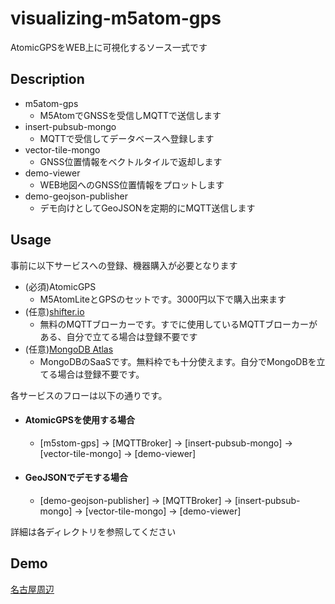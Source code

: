 # visualizing-m5atom-gps
AtomicGPSをWEB上に可視化するソース一式です

## Description
 * m5atom-gps
   * M5AtomでGNSSを受信しMQTTで送信します
 * insert-pubsub-mongo
   * MQTTで受信してデータベースへ登録します
 * vector-tile-mongo
   * GNSS位置情報をベクトルタイルで返却します
 * demo-viewer
   * WEB地図へのGNSS位置情報をプロットします
 * demo-geojson-publisher
   * デモ向けとしてGeoJSONを定期的にMQTT送信します

## Usage

事前に以下サービスへの登録、機器購入が必要となります
* (必須)AtomicGPS
  * M5AtomLiteとGPSのセットです。3000円以下で購入出来ます
* (任意)[shifter.io](https://shiftr.io/)
  * 無料のMQTTブローカーです。すでに使用しているMQTTブローカーがある、自分で立てる場合は登録不要です
* (任意)[MongoDB Atlas](https://www.mongodb.com/cloud/atlas)
  * MongoDBのSaaSです。無料枠でも十分使えます。自分でMongoDBを立てる場合は登録不要です。

各サービスのフローは以下の通りです。
* #### AtomicGPSを使用する場合
  * [m5stom-gps] -> [MQTTBroker] -> [insert-pubsub-mongo] -> [vector-tile-mongo] -> [demo-viewer]
* #### GeoJSONでデモする場合
  * [demo-geojson-publisher] -> [MQTTBroker] -> [insert-pubsub-mongo] -> [vector-tile-mongo] -> [demo-viewer]

詳細は各ディレクトリを参照してください

## Demo
[名古屋周辺](https://nk-tamago.github.io/visualizing-m5atom-gps/)
